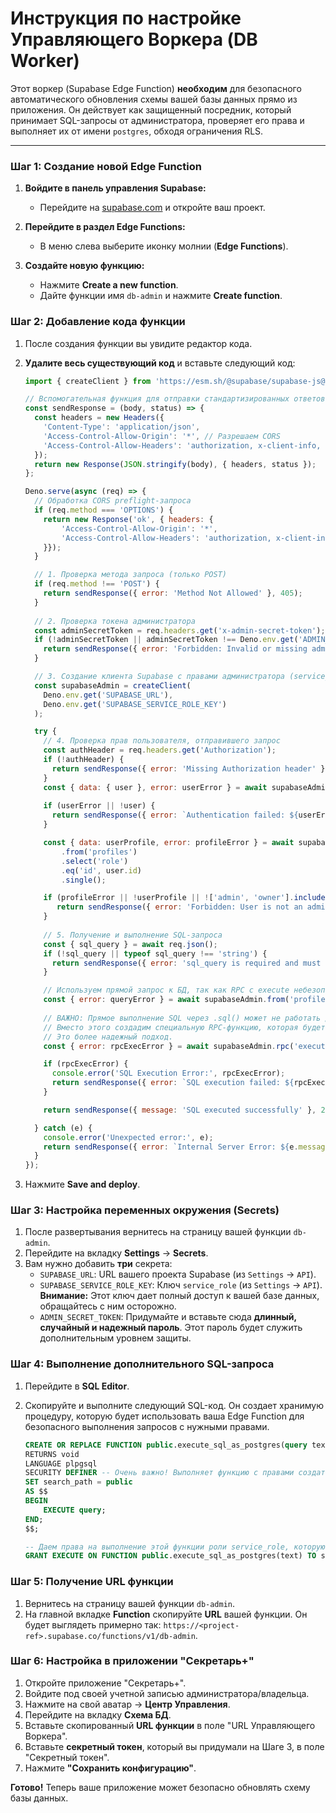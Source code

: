 # Инструкция по настройке Управляющего Воркера (DB Worker)

Этот воркер (Supabase Edge Function) **необходим** для безопасного автоматического обновления схемы вашей базы данных прямо из приложения. Он действует как защищенный посредник, который принимает SQL-запросы от администратора, проверяет его права и выполняет их от имени `postgres`, обходя ограничения RLS.

---

### Шаг 1: Создание новой Edge Function

1.  **Войдите в панель управления Supabase:**
    *   Перейдите на [supabase.com](https://supabase.com/) и откройте ваш проект.

2.  **Перейдите в раздел Edge Functions:**
    *   В меню слева выберите иконку молнии (**Edge Functions**).

3.  **Создайте новую функцию:**
    *   Нажмите **Create a new function**.
    *   Дайте функции имя `db-admin` и нажмите **Create function**.

### Шаг 2: Добавление кода функции

1.  После создания функции вы увидите редактор кода.
2.  **Удалите весь существующий код** и вставьте следующий код:

    ```javascript
    import { createClient } from 'https://esm.sh/@supabase/supabase-js@2';

    // Вспомогательная функция для отправки стандартизированных ответов
    const sendResponse = (body, status) => {
      const headers = new Headers({
        'Content-Type': 'application/json',
        'Access-Control-Allow-Origin': '*', // Разрешаем CORS
        'Access-Control-Allow-Headers': 'authorization, x-client-info, apikey, content-type, x-admin-secret-token',
      });
      return new Response(JSON.stringify(body), { headers, status });
    };

    Deno.serve(async (req) => {
      // Обработка CORS preflight-запроса
      if (req.method === 'OPTIONS') {
        return new Response('ok', { headers: { 
            'Access-Control-Allow-Origin': '*', 
            'Access-Control-Allow-Headers': 'authorization, x-client-info, apikey, content-type, x-admin-secret-token' 
        }});
      }

      // 1. Проверка метода запроса (только POST)
      if (req.method !== 'POST') {
        return sendResponse({ error: 'Method Not Allowed' }, 405);
      }
      
      // 2. Проверка токена администратора
      const adminSecretToken = req.headers.get('x-admin-secret-token');
      if (!adminSecretToken || adminSecretToken !== Deno.env.get('ADMIN_SECRET_TOKEN')) {
        return sendResponse({ error: 'Forbidden: Invalid or missing admin secret token' }, 403);
      }

      // 3. Создание клиента Supabase с правами администратора (service_role)
      const supabaseAdmin = createClient(
        Deno.env.get('SUPABASE_URL'),
        Deno.env.get('SUPABASE_SERVICE_ROLE_KEY')
      );

      try {
        // 4. Проверка прав пользователя, отправившего запрос
        const authHeader = req.headers.get('Authorization');
        if (!authHeader) {
          return sendResponse({ error: 'Missing Authorization header' }, 401);
        }
        const { data: { user }, error: userError } = await supabaseAdmin.auth.getUser(authHeader.replace('Bearer ', ''));
        
        if (userError || !user) {
          return sendResponse({ error: `Authentication failed: ${userError?.message}` }, 401);
        }

        const { data: userProfile, error: profileError } = await supabaseAdmin
            .from('profiles')
            .select('role')
            .eq('id', user.id)
            .single();

        if (profileError || !userProfile || !['admin', 'owner'].includes(userProfile.role)) {
           return sendResponse({ error: 'Forbidden: User is not an admin or owner' }, 403);
        }
      
        // 5. Получение и выполнение SQL-запроса
        const { sql_query } = await req.json();
        if (!sql_query || typeof sql_query !== 'string') {
          return sendResponse({ error: 'sql_query is required and must be a string' }, 400);
        }

        // Используем прямой запрос к БД, так как RPC с execute небезопасен для function calls
        const { error: queryError } = await supabaseAdmin.from('profiles').select().sql(sql_query);
        
        // ВАЖНО: Прямое выполнение SQL через .sql() может не работать для DDL (CREATE, ALTER).
        // Вместо этого создадим специальную RPC-функцию, которая будет выполнять SQL.
        // Это более надежный подход.
        const { error: rpcExecError } = await supabaseAdmin.rpc('execute_sql_as_postgres', { query: sql_query });

        if (rpcExecError) {
          console.error('SQL Execution Error:', rpcExecError);
          return sendResponse({ error: `SQL execution failed: ${rpcExecError.message}` }, 500);
        }

        return sendResponse({ message: 'SQL executed successfully' }, 200);

      } catch (e) {
        console.error('Unexpected error:', e);
        return sendResponse({ error: `Internal Server Error: ${e.message}` }, 500);
      }
    });
    ```

3.  Нажмите **Save and deploy**.

### Шаг 3: Настройка переменных окружения (Secrets)

1.  После развертывания вернитесь на страницу вашей функции `db-admin`.
2.  Перейдите на вкладку **Settings** -> **Secrets**.
3.  Вам нужно добавить **три** секрета:
    *   `SUPABASE_URL`: URL вашего проекта Supabase (из `Settings` -> `API`).
    *   `SUPABASE_SERVICE_ROLE_KEY`: Ключ `service_role` (из `Settings` -> `API`). **Внимание:** Этот ключ дает полный доступ к вашей базе данных, обращайтесь с ним осторожно.
    *   `ADMIN_SECRET_TOKEN`: Придумайте и вставьте сюда **длинный, случайный и надежный пароль**. Этот пароль будет служить дополнительным уровнем защиты.

### Шаг 4: Выполнение дополнительного SQL-запроса

1.  Перейдите в **SQL Editor**.
2.  Скопируйте и выполните следующий SQL-код. Он создает хранимую процедуру, которую будет использовать ваша Edge Function для безопасного выполнения запросов с нужными правами.

    ```sql
    CREATE OR REPLACE FUNCTION public.execute_sql_as_postgres(query text)
    RETURNS void
    LANGUAGE plpgsql
    SECURITY DEFINER -- Очень важно! Выполняет функцию с правами создателя (postgres)
    SET search_path = public
    AS $$
    BEGIN
        EXECUTE query;
    END;
    $$;
    
    -- Даем права на выполнение этой функции роли service_role, которую использует воркер
    GRANT EXECUTE ON FUNCTION public.execute_sql_as_postgres(text) TO service_role;
    ```

### Шаг 5: Получение URL функции

1.  Вернитесь на страницу вашей функции `db-admin`.
2.  На главной вкладке **Function** скопируйте **URL** вашей функции. Он будет выглядеть примерно так: `https://<project-ref>.supabase.co/functions/v1/db-admin`.

### Шаг 6: Настройка в приложении "Секретарь+"

1.  Откройте приложение "Секретарь+".
2.  Войдите под своей учетной записью администратора/владельца.
3.  Нажмите на свой аватар -> **Центр Управления**.
4.  Перейдите на вкладку **Схема БД**.
5.  Вставьте скопированный **URL функции** в поле "URL Управляющего Воркера".
6.  Вставьте **секретный токен**, который вы придумали на Шаге 3, в поле "Секретный токен".
7.  Нажмите **"Сохранить конфигурацию"**.

**Готово!** Теперь ваше приложение может безопасно обновлять схему базы данных.
